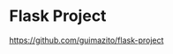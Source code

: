 <h1>Flask Project</h1>

<a href="https://github.com/guimazito/flask-project">https://github.com/guimazito/flask-project</a><br/>
